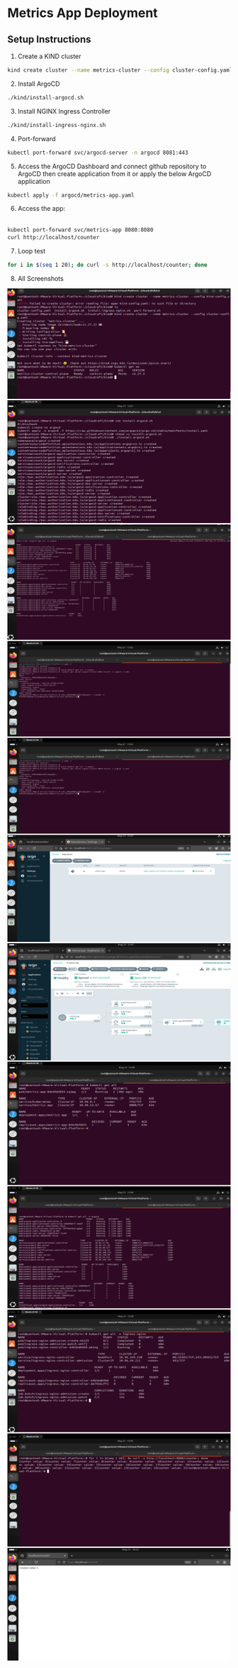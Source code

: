 # Metrics App Deployment

## Setup Instructions

1. Create a KIND cluster
```bash
kind create cluster --name metrics-cluster --config cluster-config.yaml
```

2. Install ArgoCD
```bash
./kind/install-argocd.sh
```

3. Install NGINX Ingress Controller
```bash
./kind/install-ingress-nginx.sh
```

4. Port-forward
```bash
kubectl port-forward svc/argocd-server -n argocd 8081:443
```

5. Access the ArgoCD Dashboard and connect github repository to ArgoCD then create application from it or apply the below ArgoCD application
```bash
kubectl apply -f argocd/metrics-app.yaml
```

6. Access the app:
```bash

kubectl port-forward svc/metrics-app 8080:8080
curl http://localhost/counter
```

7. Loop test

```bash
for i in $(seq 1 20); do curl -s http://localhost/counter; done
```

8. All Screenshots

![main](images/1.png)
![main](images/2.png)
![main](images/3.png)
![main](images/4.png)
![main](images/5.png)
![main](images/6.png)
![main](images/7.png)
![main](images/8.png)
![main](images/9.png)
![main](images/10.png)
![main](images/11.png)
![main](images/12.png)